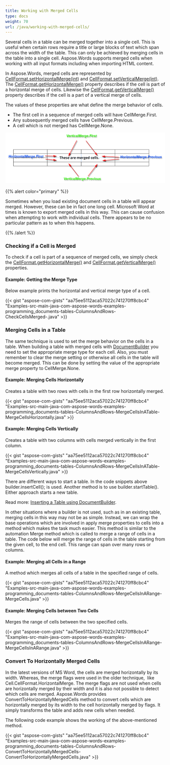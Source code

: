 ```yaml
---
title: Working with Merged Cells
type: docs
weight: 70
url: /java/working-with-merged-cells/
---
```


Several cells in a table can be merged together into a single cell. This is useful when certain rows require a title or large blocks of text which span across the width of the table. This can only be achieved by merging cells in the table into a single cell. Aspose.Words supports merged cells when working with all input formats including when importing HTML content.

In Aspose.Words, merged cells are represented by [CellFormat.setHorizontalMerge(int)](http://www.aspose.com/api/java/words/com.aspose.words/classes/cellformat/properties/setHorizontalMerge\(int\)/) and [CellFormat.setVerticalMerge(int)](http://www.aspose.com/api/java/words/com.aspose.words/classes/cellformat/properties/setVerticalMerge\(int\)/). The [CellFormat.getHorizontalMerge()](http://www.aspose.com/api/java/words/com.aspose.words/classes/cellformat/methods/getHorizontalMerge\(\)/) property describes if the cell is part of a horizontal merge of cells. Likewise the [CellFormat.getVerticalMerge()](http://www.aspose.com/api/java/words/com.aspose.words/classes/cellformat/methods/getVerticalMerge\(\)/) property describes if the cell is a part of a vertical merge of cells.

The values of these properties are what define the merge behavior of cells.

- The first cell in a sequence of merged cells will have CellMerge.First.
- Any subsequently merged cells have CellMerge.Previous.
- A cell which is not merged has CellMerge.None. 

![todo:image_alt_text](working-with-merged-cells_1.png)

{{% alert color="primary" %}} 

Sometimes when you load existing document cells in a table will appear merged. However, these can be in fact one long cell. Microsoft Word at times is known to export merged cells in this way. This can cause confusion when attempting to work with individual cells. There appears to be no particular pattern as to when this happens.

{{% /alert %}}
### **Checking if a Cell is Merged**
To check if a cell is part of a sequence of merged cells, we simply check the [CellFormat.getHorizontalMerge()](http://www.aspose.com/api/java/words/com.aspose.words/classes/cellformat/methods/getHorizontalMerge\(\)/) and [CellFormat.getVerticalMerge()](http://www.aspose.com/api/java/words/com.aspose.words/classes/cellformat/methods/getVerticalMerge\(\)/) properties.
#### **Example: Getting the Merge Type**
Below example prints the horizontal and vertical merge type of a cell.

{{< gist "aspose-com-gists" "aa75ee5112aca57022c741270ff8cbc4" "Examples-src-main-java-com-aspose-words-examples-programming_documents-tables-ColumnsAndRows-CheckCellsMerged-.java" >}}
### **Merging Cells in a Table**
The same technique is used to set the merge behavior on the cells in a table. When building a table with merged cells with [DocumentBuilder](http://www.aspose.com/api/java/words/com.aspose.words/classes/DocumentBuilder) you need to set the appropriate merge type for each cell. Also, you must remember to clear the merge setting or otherwise all cells in the table will become merged. This can be done by setting the value of the appropriate merge property to CellMerge.None.
#### **Example: Merging Cells Horizontally**
Creates a table with two rows with cells in the first row horizontally merged.

{{< gist "aspose-com-gists" "aa75ee5112aca57022c741270ff8cbc4" "Examples-src-main-java-com-aspose-words-examples-programming_documents-tables-ColumnsAndRows-MergeCellsInATable-MergeCellsHorizontally.java" >}}
#### **Example: Merging Cells Vertically**
Creates a table with two columns with cells merged vertically in the first column.

{{< gist "aspose-com-gists" "aa75ee5112aca57022c741270ff8cbc4" "Examples-src-main-java-com-aspose-words-examples-programming_documents-tables-ColumnsAndRows-MergeCellsInATable-MergeCellsVertically.java" >}}

There are different ways to start a table. In the code snippets above builder.insertCell(); is used. Another method is to use builder.startTable(). Either approach starts a new table.

Read more: [Inserting a Table using DocumentBuilder](https://docs.aspose.com/words/java/creating-tables/#inserting-a-table-using-documentbuilder).

In other situations where a builder is not used, such as in an existing table, merging cells in this way may not be as simple. Instead, we can wrap the base operations which are involved in apply merge properties to cells into a method which makes the task much easier. This method is similar to the automation Merge method which is called to merge a range of cells in a table. The code below will merge the range of cells in the table starting from the given cell, to the end cell. This range can span over many rows or columns.
#### **Example: Merging all Cells in a Range**
A method which merges all cells of a table in the specified range of cells.

{{< gist "aspose-com-gists" "aa75ee5112aca57022c741270ff8cbc4" "Examples-src-main-java-com-aspose-words-examples-programming_documents-tables-ColumnsAndRows-MergeCellsInARange-MergeCells.java" >}}
#### **Example: Merging Cells between Two Cells**
Merges the range of cells between the two specified cells.

{{< gist "aspose-com-gists" "aa75ee5112aca57022c741270ff8cbc4" "Examples-src-main-java-com-aspose-words-examples-programming_documents-tables-ColumnsAndRows-MergeCellsInARange-MergeCellsInARange.java" >}}
### **Convert To Horizontally Merged Cells**
In the latest versions of MS Word, the cells are merged horizontally by its width. Whereas, the merge flags were used in the older technique,  like Cell.CellFormat.HorizontalMerge. The merge flags are not used when cells are horizontally merged by their width and it is also not possible to detect which cells are merged. Aspose.Words provides ConvertToHorizontallyMergedCells method to convert cells which are horizontally merged by its width to the cell horizontally merged by flags. It simply transforms the table and adds new cells when needed.

The following code example shows the working of the above-mentioned method.

{{< gist "aspose-com-gists" "aa75ee5112aca57022c741270ff8cbc4" "Examples-src-main-java-com-aspose-words-examples-programming_documents-tables-ColumnsAndRows-ConvertToHorizontallyMergedCells-ConvertToHorizontallyMergedCells.java" >}}
